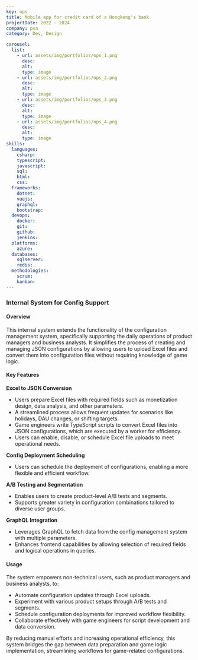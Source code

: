 ```yaml
---
key: ops
title: Mobile app for credit card of a Hongkong's bank
projectDate: 2022 - 2024
company: psa
category: Dev, Design

carousel:
  list:
    - url: assets/img/portfolios/ops_1.png
      desc:
      alt:
      type: image
    - url: assets/img/portfolios/ops_2.png
      desc:
      alt:
      type: image
    - url: assets/img/portfolios/ops_3.png
      desc:
      alt:
      type: image
    - url: assets/img/portfolios/ops_4.png
      desc:
      alt:
      type: image
skills:
  languages:
    csharp:
    typescript:
    javascript:
    sql:
    html:
    css:
  frameworks:
    dotnet:
    vuejs:
    graphql:
    bootstrap:
  devops:
    docker:
    git:
    github:
    jenkins:
  platforms:
    azure:
  databases:
    sqlserver:
    redis:
  methodologies:
    scrum:
    kanban:
---
```

### Internal System for Config Support

#### Overview

This internal system extends the functionality of the configuration management system, specifically supporting the daily operations of product managers and business analysts. It simplifies the process of creating and managing JSON configurations by allowing users to upload Excel files and convert them into configuration files without requiring knowledge of game logic.

#### Key Features

**Excel to JSON Conversion**  
- Users prepare Excel files with required fields such as monetization design, data analysis, and other parameters.  
- A streamlined process allows frequent updates for scenarios like holidays, DAU changes, or shifting targets.  
- Game engineers write TypeScript scripts to convert Excel files into JSON configurations, which are executed by a worker for efficiency.  
- Users can enable, disable, or schedule Excel file uploads to meet operational needs.  

**Config Deployment Scheduling**  
- Users can schedule the deployment of configurations, enabling a more flexible and efficient workflow.  

**A/B Testing and Segmentation**  
- Enables users to create product-level A/B tests and segments.  
- Supports greater variety in configuration combinations tailored to diverse user groups.  

**GraphQL Integration**  
- Leverages GraphQL to fetch data from the config management system with multiple parameters.  
- Enhances frontend capabilities by allowing selection of required fields and logical operations in queries.  

#### Usage

The system empowers non-technical users, such as product managers and business analysts, to:  
- Automate configuration updates through Excel uploads.  
- Experiment with various product setups through A/B tests and segments.  
- Schedule configuration deployments for improved workflow flexibility.  
- Collaborate effectively with game engineers for script development and data conversion.  

By reducing manual efforts and increasing operational efficiency, this system bridges the gap between data preparation and game logic implementation, streamlining workflows for game-related configurations.

